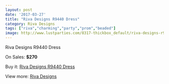 ```yaml
---
layout: post
date: '2017-03-27'
title: "Riva Designs R9440 Dress"
category: Riva Designs
tags: ["riva","charming","party","prom","beaded"]
image: http://www.lustparties.com/8317-thickbox_default/riva-designs-r9440-dress.jpg
---
```

Riva Designs R9440 Dress

On Sales: **$270**
<a href="https://www.lustparties.com/en/riva-designs/2796-riva-designs-r9440-dress.html"><amp-img layout="responsive" width="600" height="600" src="//www.lustparties.com/8317-thickbox_default/riva-designs-r9440-dress.jpg" alt="Riva Designs R9440 Dress 0" /></a>
<a href="https://www.lustparties.com/en/riva-designs/2796-riva-designs-r9440-dress.html"><amp-img layout="responsive" width="600" height="600" src="//www.lustparties.com/8318-thickbox_default/riva-designs-r9440-dress.jpg" alt="Riva Designs R9440 Dress 1" /></a>

Buy it: [Riva Designs R9440 Dress](https://www.lustparties.com/en/riva-designs/2796-riva-designs-r9440-dress.html "Riva Designs R9440 Dress")

View more: [Riva Designs](https://www.lustparties.com/en/6-riva-designs "Riva Designs")
